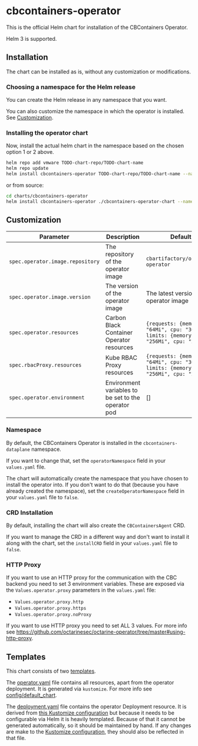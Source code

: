 # cbcontainers-operator

This is the official Helm chart for installation of the CBContainers Operator.

Helm 3 is supported.

## Installation

The chart can be installed as is, without any customization or modifications.

### Choosing a namespace for the Helm release

You can create the Helm release in any namespace that you want.

You can also customize the namespace in which the operator is installed.
See [Customization](#namespace).

### Installing the operator chart

Now, install the actual helm chart in the namespace based on the chosen option 1 or 2 above.

```sh
helm repo add vmware TODO-chart-repo/TODO-chart-name
helm repo update
helm install cbcontainers-operator TODO-chart-repo/TODO-chart-name --namespace X
```

or from source:

```sh
cd charts/cbcontainers-operator
helm install cbcontainers-operator ./cbcontainers-operator-chart --namespace X
```

## Customization

| Parameter                        | Description                                         | Default                                                                            |
| -------------------------------- | --------------------------------------------------- | ---------------------------------------------------------------------------------- |
| `spec.operator.image.repository` | The repository of the operator image                | `cbartifactory/octarine-operator`                                                  |
| `spec.operator.image.version`    | The version of the operator image                   | The latest version of the operator image                                           |
| `spec.operator.resources`        | Carbon Black Container Operator resources           | `{requests: {memory: "64Mi", cpu: "30m"}, limits: {memory: "256Mi", cpu: "200m"}}` |
| `spec.rbacProxy.resources`       | Kube RBAC Proxy resources                           | `{requests: {memory: "64Mi", cpu: "30m"}, limits: {memory: "256Mi", cpu: "200m"}}` |
| `spec.operator.environment`      | Environment variables to be set to the operator pod | []                                                                                 |

### Namespace

By default, the CBContainers Operator is installed in the `cbcontainers-dataplane` namespace.

If you want to change that, set the `operatorNamespace` field in your `values.yaml` file.

The chart will automatically create the namespace that you have chosen to install the operator into.
If you don't want to do that (because you have already created the namespace), set the `createOperatorNamespace` field in your `values.yaml` file to `false`.

### CRD Installation

By default, installing the chart will also create the `CBContainersAgent` CRD.

If you want to manage the CRD in a different way and don't want to install it along with the chart, set the `installCRD` field in your `values.yaml` file to `false`.

### HTTP Proxy

If you want to use an HTTP proxy for the communication with the CBC backend you need to set 3 environment variables.
These are exposed via the `Values.operator.proxy` parameters in the `values.yaml` file:

- `Values.operator.proxy.http`
- `Values.operator.proxy.https`
- `Values.operator.proxy.noProxy`

If you want to use HTTP proxy you need to set ALL 3 values.
For more info see <https://github.com/octarinesec/octarine-operator/tree/master#using-http-proxy>.

## Templates

This chart consists of two [templates](cbcontainers-operator-chart/templates).

The [operator.yaml](cbcontainers-operator-chart/templates/operator.yaml) file contains all resources, apart from the operator deployment.
It is generated via `kustomize`.
For more info see [config/default_chart](../../config/default_chart).

The [deployment.yaml](cbcontainers-operator-chart/templates/deployment.yaml) file contains the operator Deployment resource.
It is derived from [this Kustomize configuration](../../config/manager) but because it needs to be configurable via Helm it is heavily templated.
Because of that it cannot be generated automatically, so it should be maintained by hand.
If any changes are make to the [Kustomize configuration](../../config/manager), they should also be reflected in that file.
